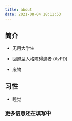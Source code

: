 ```yaml
---
title: about
date: 2021-08-04 18:11:53
---
```


## 简介

* 无用大学生

* 回避型人格障碍患者 (AvPD)

* 废物

## 习性

* 睡觉

### 更多信息还在填写中
